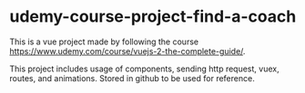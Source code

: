 # udemy-course-project-find-a-coach
This is a vue project made by following the course https://www.udemy.com/course/vuejs-2-the-complete-guide/.

This project includes usage of components, sending http request, vuex, routes, and animations. Stored in github to be used for reference.
